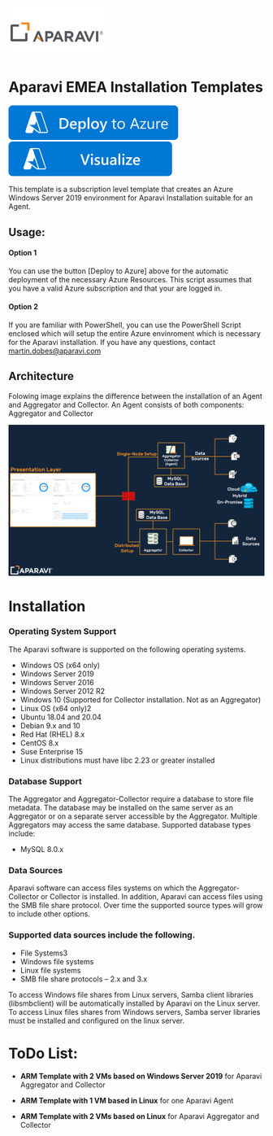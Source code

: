 <img width=190 src=https://github.com/aparaviemea/Installation/blob/main/images/Aparavi_logo_color_gray.jpg>

# Aparavi EMEA Installation Templates 

[![Deploy To Azure](https://raw.githubusercontent.com/Azure/azure-quickstart-templates/master/1-CONTRIBUTION-GUIDE/images/deploytoazure.svg?sanitize=true)](https://portal.azure.com/#create/Microsoft.Template/uri/https%3a%2f%2fraw.githubusercontent.com%2faparaviemea%2fInstallation%2fmain%2fazuredeploy.json) [![Visualize](https://raw.githubusercontent.com/Azure/azure-quickstart-templates/master/1-CONTRIBUTION-GUIDE/images/visualizebutton.svg?sanitize=true)](http://armviz.io/#/?load=https%3a%2f%2fraw.githubusercontent.com%2faparaviemea%2fInstallation%2fmain%2fazuredeploy.json)

This template is a subscription level template that creates an Azure Windows Server 2019 environment for Aparavi Installation suitable for an Agent.

## Usage:
#### Option 1
You can use the button [Deploy to Azure] above for the automatic deployment of the necessary Azure Resources. This script assumes that you have a valid Azure subscription and that your are logged in. 

#### Option 2
If you are familiar with PowerShell, you can use the PowerShell Script enclosed which will setup the entire Azure envinroment which is necessary for the Aparavi installation.
If you have any questions, contact martin.dobes@aparavi.com 

## Architecture

Folowing image explains the difference between the installation of an Agent and Aggregator and Collector. An Agent consists of both components: Aggregator and Collector

<img src=https://github.com/aparaviemea/Installation/blob/main/images/overview.png>

# Installation 
### Operating System Support 

The Aparavi software is supported on the following operating systems. 

- Windows OS (x64 only) 
- Windows Server 2019  
- Windows Server 2016  
- Windows Server 2012 R2  
- Windows 10 (Supported for Collector installation. Not as an Aggregator)
- Linux OS (x64 only)2
- Ubuntu 18.04 and 20.04 
- Debian 9.x and 10 
- Red Hat (RHEL) 8.x 
- CentOS 8.x 
- Suse Enterprise 15 
- Linux distributions must have libc 2.23 or greater installed 

### Database Support 
The Aggregator and Aggregator-Collector require a database to store file metadata. The database may be installed on the same server as an Aggregator or on a separate server accessible by the Aggregator. Multiple Aggregators may access the same database. Supported database types include: 

- MySQL 8.0.x

### Data Sources 
Aparavi software can access files systems on which the Aggregator-Collector or Collector is installed. In addition, Aparavi can access files using the SMB file share protocol. Over time the supported source types will grow to include other options.  

### Supported data sources include the following. 

- File Systems3
- Windows file systems 
- Linux file systems 
- SMB file share protocols – 2.x and 3.x 

To access Windows file shares from Linux servers, Samba client libraries (libsmbclient) will be automatically installed by Aparavi on the Linux server. To access Linux files shares from Windows servers, Samba server libraries must be installed and configured on the linux server. 


# ToDo List:

- **ARM Template with 2 VMs based on Windows Server 2019** for Aparavi Aggregator and Collector

- **ARM Template with 1 VM based in Linux** for one Aparavi Agent

- **ARM Template with 2 VMs based on Linux** for Aparavi Aggregator and Collector


